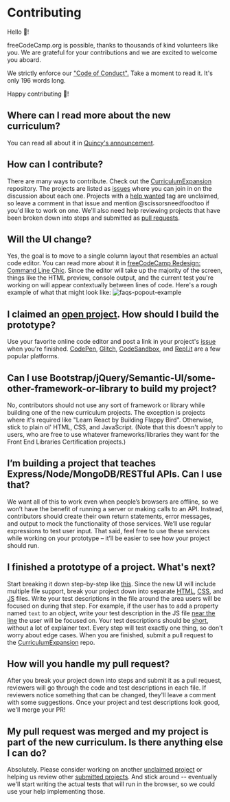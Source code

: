 # Contributing

Hello 👋!

freeCodeCamp.org is possible, thanks to thousands of kind volunteers like you. We are grateful for your contributions and we are excited to welcome you aboard.

We strictly enforce our ["Code of Conduct".](https://code-of-conduct.freecodecamp.org/) Take a moment to read it. It's only 196 words long.

Happy contributing 🎉!

## Where can I read more about the new curriculum?
You can read all about it in [Quincy's announcement](https://www.freecodecamp.org/forum/t/help-us-build-version-7-0-of-the-freecodecamp-curriculum/263546).

## How can I contribute?
There are many ways to contribute. Check out the [CurriculumExpansion](https://github.com/freeCodeCamp/CurriculumExpansion) repository. The projects are listed as [issues](https://github.com/freeCodeCamp/CurriculumExpansion/issues) where you can join in on the discussion about each one. Projects with a [help wanted](https://github.com/freeCodeCamp/CurriculumExpansion/issues?q=is%3Aissue+is%3Aopen+label%3A%22help+wanted%22) tag are unclaimed, so leave a comment in that issue and mention @scissorsneedfoodtoo if you'd like to work on one. We'll also need help reviewing projects that have been broken down into steps and submitted as [pull requests](https://github.com/freeCodeCamp/CurriculumExpansion/pulls).

## Will the UI change?
Yes, the goal is to move to a single column layout that resembles an actual code editor. You can read more about it in [freeCodeCamp Redesign: Command Line Chic](https://www.freecodecamp.org/forum/t/freecodecamp-redesign-command-line-chic/267917). Since the editor will take up the majority of the screen, things like the HTML preview, console output, and the current test you're working on will appear contextually between lines of code. Here's a rough example of what that might look like: ![faqs-popout-example](https://user-images.githubusercontent.com/2051070/56576362-1c76e600-6603-11e9-9655-5870a68bbb0f.gif)

## I claimed an [open project](https://github.com/freeCodeCamp/CurriculumExpansion/issues?q=is%3Aissue+is%3Aopen+label%3A%22help+wanted%22). How should I build the prototype?
Use your favorite online code editor and post a link in your project's [issue](https://github.com/freeCodeCamp/CurriculumExpansion/issues) when you're finished. [CodePen](https://codepen.io/), [Glitch](https://glitch.com/), [CodeSandbox](https://codesandbox.io/), and [Repl.it](https://repl.it/) are a few popular platforms.

## Can I use Bootstrap/jQuery/Semantic-UI/some-other-framework-or-library to build my project?
No, contributors should not use any sort of framework or library while building one of the new curriculum projects. The exception is projects where it's required like "Learn React by Building Flappy Bird". Otherwise, stick to plain ol' HTML, CSS, and JavaScript. (Note that this doesn't apply to users, who are free to use whatever frameworks/libraries they want for the Front End Libraries Certification projects.)

## I’m building a project that teaches Express/Node/MongoDB/RESTful APIs. Can I use that?
We want all of this to work even when people’s browsers are offline, so we won’t have the benefit of running a server or making calls to an API. Instead, contributors should create their own return statements, error messages, and output to mock the functionality of those services. We’ll use regular expressions to test user input. That said, feel free to use these services while working on your prototype – it’ll be easier to see how your project should run.

## I finished a prototype of a project. What's next?
Start breaking it down step-by-step like [this](https://github.com/freeCodeCamp/CurriculumExpansion/pull/135/files). Since the new UI will include multiple file support, break your project down into separate [HTML](https://github.com/freeCodeCamp/CurriculumExpansion/blob/master/basic-javascript-role-playing-game/index.html), [CSS](https://github.com/freeCodeCamp/CurriculumExpansion/blob/master/basic-javascript-role-playing-game/css/style.css), and [JS](https://github.com/freeCodeCamp/CurriculumExpansion/blob/master/basic-javascript-role-playing-game/index010.js) files. Write your test descriptions in the file around the area users will be focused on during that step. For example, if the user has to add a property named `text` to an object, write your test description in the JS file [near the line](https://github.com/freeCodeCamp/CurriculumExpansion/blob/794cd07d08c8926b39a0241eb075637744552433/basic-javascript-role-playing-game/index300.js#L20) the user will be focused on. Your test descriptions should be [short](https://github.com/freeCodeCamp/CurriculumExpansion/blob/master/basic-javascript-role-playing-game/index050.js#L7), without a lot of explainer text. Every step will test exactly one thing, so don't worry about edge cases. When you are finished, submit a pull request to the [CurriculumExpansion](https://github.com/freeCodeCamp/CurriculumExpansion) repo.

## How will you handle my pull request?
After you break your project down into steps and submit it as a pull request, reviewers will go through the code and test descriptions in each file. If reviewers notice something that can be changed, they'll leave a comment with some suggestions. Once your project and test descriptions look good, we'll merge your PR!

## My pull request was merged and my project is part of the new curriculum. Is there anything else I can do?
Absolutely. Please consider working on another [unclaimed project](https://github.com/freeCodeCamp/CurriculumExpansion/issues?q=is%3Aissue+is%3Aopen+label%3A%22help+wanted%22) or helping us review other [submitted projects](https://github.com/freeCodeCamp/CurriculumExpansion/pulls). And stick around -- eventually we'll start writing the actual tests that will run in the browser, so we could use your help implementing those.

